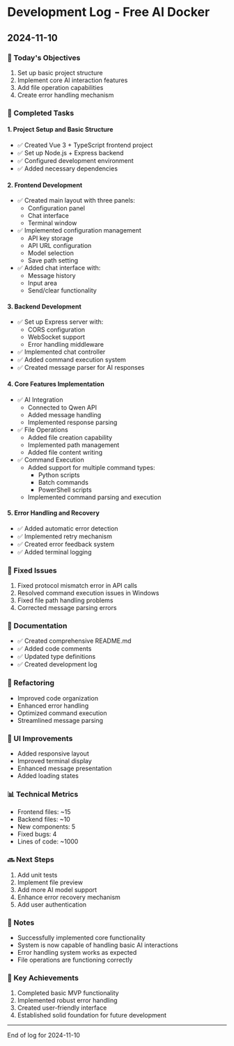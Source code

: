# Development Log - Free AI Docker

## 2024-11-10

### 🎯 Today's Objectives
1. Set up basic project structure
2. Implement core AI interaction features
3. Add file operation capabilities
4. Create error handling mechanism

### 🚀 Completed Tasks

#### 1. Project Setup and Basic Structure
- ✅ Created Vue 3 + TypeScript frontend project
- ✅ Set up Node.js + Express backend
- ✅ Configured development environment
- ✅ Added necessary dependencies

#### 2. Frontend Development
- ✅ Created main layout with three panels:
  - Configuration panel
  - Chat interface
  - Terminal window
- ✅ Implemented configuration management
  - API key storage
  - API URL configuration
  - Model selection
  - Save path setting
- ✅ Added chat interface with:
  - Message history
  - Input area
  - Send/clear functionality

#### 3. Backend Development
- ✅ Set up Express server with:
  - CORS configuration
  - WebSocket support
  - Error handling middleware
- ✅ Implemented chat controller
- ✅ Added command execution system
- ✅ Created message parser for AI responses

#### 4. Core Features Implementation
- ✅ AI Integration
  - Connected to Qwen API
  - Added message handling
  - Implemented response parsing
- ✅ File Operations
  - Added file creation capability
  - Implemented path management
  - Added file content writing
- ✅ Command Execution
  - Added support for multiple command types:
    - Python scripts
    - Batch commands
    - PowerShell scripts
  - Implemented command parsing and execution

#### 5. Error Handling and Recovery
- ✅ Added automatic error detection
- ✅ Implemented retry mechanism
- ✅ Created error feedback system
- ✅ Added terminal logging

### 🐛 Fixed Issues
1. Fixed protocol mismatch error in API calls
2. Resolved command execution issues in Windows
3. Fixed file path handling problems
4. Corrected message parsing errors

### 📝 Documentation
- ✅ Created comprehensive README.md
- ✅ Added code comments
- ✅ Updated type definitions
- ✅ Created development log

### 🔄 Refactoring
- Improved code organization
- Enhanced error handling
- Optimized command execution
- Streamlined message parsing

### 🎨 UI Improvements
- Added responsive layout
- Improved terminal display
- Enhanced message presentation
- Added loading states

### 📊 Technical Metrics
- Frontend files: ~15
- Backend files: ~10
- New components: 5
- Fixed bugs: 4
- Lines of code: ~1000

### 🔜 Next Steps
1. Add unit tests
2. Implement file preview
3. Add more AI model support
4. Enhance error recovery mechanism
5. Add user authentication

### 💭 Notes
- Successfully implemented core functionality
- System is now capable of handling basic AI interactions
- Error handling system works as expected
- File operations are functioning correctly

### 🌟 Key Achievements
1. Completed basic MVP functionality
2. Implemented robust error handling
3. Created user-friendly interface
4. Established solid foundation for future development

---
End of log for 2024-11-10 